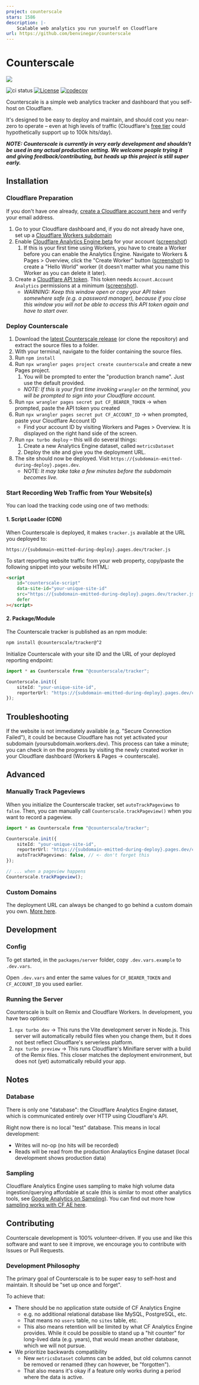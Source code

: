 ```yaml
---
project: counterscale
stars: 1586
description: |-
    Scalable web analytics you run yourself on Cloudflare
url: https://github.com/benvinegar/counterscale
---
```


# Counterscale

![](/packages/server/public/counterscale-logo-300x300.webp)

![ci status](https://github.com/benvinegar/counterscale/actions/workflows/ci.yaml/badge.svg)
[![License](https://img.shields.io/github/license/benvinegar/counterscale)](https://github.com/benvinegar/counterscale/blob/master/LICENSE)
[![codecov](https://codecov.io/gh/benvinegar/counterscale/graph/badge.svg?token=NUHURNB682)](https://codecov.io/gh/benvinegar/counterscale)

Counterscale is a simple web analytics tracker and dashboard that you self-host on Cloudflare.

It's designed to be easy to deploy and maintain, and should cost you near-zero to operate – even at high levels of traffic (Cloudflare's [free tier](https://developers.cloudflare.com/workers/platform/pricing/#workers) could hypothetically support up to 100k hits/day).

**_NOTE: Counterscale is currently in very early development and shouldn't be used in any actual production setting. We welcome people trying it and giving feedback/contributing, but heads up this project is still super early._**

## Installation

### Cloudflare Preparation

If you don't have one already, [create a Cloudflare account here](https://dash.cloudflare.com/sign-up) and verify your email address.

1. Go to your Cloudflare dashboard and, if you do not already have one, set up a [Cloudflare Workers subdomain](https://developers.cloudflare.com/workers/configuration/routing/workers-dev/)
1. Enable [Cloudflare Analytics Engine beta](https://developers.cloudflare.com/analytics/analytics-engine/get-started/) for your account ([screenshot](https://github.com/benvinegar/counterscale/assets/4562878/ad1b5712-2344-4489-a684-685b876635d1))
    1. If this is your first time using Workers, you have to create a Worker before you can enable the Analytics Engine. Navigate to Workers & Pages > Overview, click the "Create Worker" button ([screenshot](./docs/create-worker.png)) to create a "Hello World" worker (it doesn't matter what you name this Worker as you can delete it later).
1. Create a [Cloudflare API token](https://developers.cloudflare.com/fundamentals/api/get-started/create-token/). This token needs `Account.Account Analytics` permissions at a minimum ([screenshot](./docs/api-token.png)).
    - _WARNING: Keep this window open or copy your API token somewhere safe (e.g. a password manager), because if you close this window you will not be able to access this API token again and have to start over._

### Deploy Counterscale

1. Download the [latest Counterscale release](https://github.com/benvinegar/counterscale/releases/latest) (or clone the repository) and extract the source files to a folder.
1. With your terminal, navigate to the folder containing the source files.
1. Run `npm install`
1. Run `npx wrangler pages project create counterscale` and create a new Pages project.
    1. You will be prompted to enter the "production branch name". Just use the default provided.
    - _NOTE: If this is your first time invoking `wrangler` on the terminal, you will be prompted to sign into your Cloudflare account._
1. Run `npx wrangler pages secret put CF_BEARER_TOKEN` → when prompted, paste the API token you created
1. Run `npx wrangler pages secret put CF_ACCOUNT_ID` → when prompted, paste your Cloudflare Account ID
    - Find your account ID by visiting Workers and Pages > Overview. It is displayed on the right hand side of the screen.
1. Run `npx turbo deploy` – this will do several things:
    1. Create a new Analytics Engine dataset, called `metricsDataset`
    1. Deploy the site and give you the deployment URL.
1. The site should now be deployed. Visit `https://{subdomain-emitted-during-deploy}.pages.dev`.
    - NOTE: _It may take take a few minutes before the subdomain becomes live._

### Start Recording Web Traffic from Your Website(s)

You can load the tracking code using one of two methods:

#### 1. Script Loader (CDN)

When Counterscale is deployed, it makes `tracker.js` available at the URL you deployed to:

```
https://{subdomain-emitted-during-deploy}.pages.dev/tracker.js
```

To start reporting website traffic from your web property, copy/paste the following snippet into your website HTML:

```html
<script
    id="counterscale-script"
    data-site-id="your-unique-site-id"
    src="https://{subdomain-emitted-during-deploy}.pages.dev/tracker.js"
    defer
></script>
```

#### 2. Package/Module

The Counterscale tracker is published as an npm module:

```bash
npm install @counterscale/tracker@^2
```

Initialize Counterscale with your site ID and the URL of your deployed reporting endpoint:

```typescript
import * as Counterscale from "@counterscale/tracker";

Counterscale.init({
    siteId: "your-unique-site-id",
    reporterUrl: "https://{subdomain-emitted-during-deploy}.pages.dev/collect",
});
```

## Troubleshooting

If the website is not immediately available (e.g. "Secure Connection Failed"), it could be because Cloudflare has not yet activated your subdomain (yoursubdomain.workers.dev). This process can take a minute; you can check in on the progress by visiting the newly created worker in your Cloudflare dashboard (Workers & Pages → counterscale).

## Advanced

### Manually Track Pageviews

When you initialize the Counterscale tracker, set `autoTrackPageviews` to `false`. Then, you can manually call `Counterscale.trackPageview()` when you want to record a pageview.

```typescript
import * as Counterscale from "@counterscale/tracker";

Counterscale.init({
    siteId: "your-unique-site-id",
    reporterUrl: "https://{subdomain-emitted-during-deploy}.pages.dev/collect",
    autoTrackPageviews: false, // <- don't forget this
});

// ... when a pageview happens
Counterscale.trackPageview();
```

### Custom Domains

The deployment URL can always be changed to go behind a custom domain you own. [More here](https://developers.cloudflare.com/workers/configuration/routing/custom-domains/).

## Development

### Config

To get started, in the `packages/server` folder, copy `.dev.vars.example` to `.dev.vars`.

Open `.dev.vars` and enter the same values for `CF_BEARER_TOKEN` and `CF_ACCOUNT_ID` you used earlier.

### Running the Server

Counterscale is built on Remix and Cloudflare Workers. In development, you have two options:

1. `npx turbo dev` → This runs the Vite development server in Node.js. This server will automatically rebuild files when you change them, but it does not best reflect Cloudflare's serverless platform.
2. `npx turbo preview` → This runs Cloudflare's Miniflare server with a build of the Remix files. This closer matches the deployment environment, but does not (yet) automatically rebuild your app.

## Notes

### Database

There is only one "database": the Cloudflare Analytics Engine dataset, which is communicated entirely over HTTP using Cloudflare's API.

Right now there is no local "test" database. This means in local development:

- Writes will no-op (no hits will be recorded)
- Reads will be read from the production Analaytics Engine dataset (local development shows production data)

### Sampling

Cloudflare Analytics Engine uses sampling to make high volume data ingestion/querying affordable at scale (this is similar to most other analytics tools, see [Google Analytics on Sampling](https://support.google.com/analytics/answer/2637192?hl=en#zippy=%2Cin-this-article)). You can find out more how [sampling works with CF AE here](https://developers.cloudflare.com/analytics/analytics-engine/sampling/).

## Contributing

Counterscale development is 100% volunteer-driven. If you use and like this software and want to see it improve, we encourage you to contribute with Issues or Pull Requests.

### Development Philosophy

The primary goal of Counterscale is to be super easy to self-host and maintain. It should be "set up once and forget".

To achieve that:

- There should be no application state outside of CF Analytics Engine
    - e.g. no additional relational database like MySQL, PostgreSQL, etc.
    - That means no `users` table, no `sites` table, etc.
    - This also means retention will be limited by what CF Analytics Engine provides. While it could be possible to stand up a "hit counter" for long-lived data (e.g. years), that would mean another database, which we will not pursue.
- We prioritize backwards compatibility
    - New `metricsDataset` columns can be added, but old columns cannot be removed or renamed (they can however, be "forgotten").
    - That also means it's okay if a feature only works during a period where the data is active.

